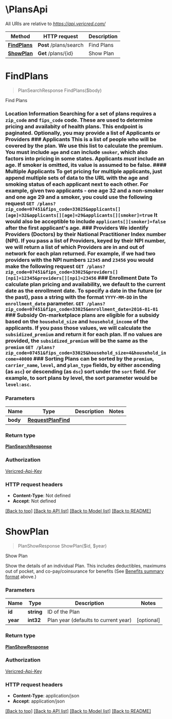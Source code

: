# \PlansApi

All URIs are relative to *https://api.vericred.com/*

Method | HTTP request | Description
------------- | ------------- | -------------
[**FindPlans**](PlansApi.md#FindPlans) | **Post** /plans/search | Find Plans
[**ShowPlan**](PlansApi.md#ShowPlan) | **Get** /plans/{id} | Show Plan


# **FindPlans**
> PlanSearchResponse FindPlans($body)

Find Plans

### Location Information  Searching for a set of plans requires a `zip_code` and `fips_code` code.  These are used to determine pricing and availabity of health plans. This endpoint is paginated.  Optionally, you may provide a list of Applicants or Providers  ### Applicants  This is a list of people who will be covered by the plan.  We use this list to calculate the premium.  You must include `age` and can include `smoker`, which also factors into pricing in some states.  Applicants *must* include an age.  If smoker is omitted, its value is assumed to be false.  #### Multiple Applicants To get pricing for multiple applicants, just append multiple sets of data to the URL with the age and smoking status of each applicant next to each other.  For example, given two applicants - one age 32 and a non-smoker and one age 29 and a smoker, you could use the following request  `GET /plans?zip_code=07451&fips_code=33025&applicants[][age]=32&applicants[][age]=29&applicants[][smoker]=true`  It would also be acceptible to include `applicants[][smoker]=false` after the first applicant's age.  ### Providers  We identify Providers (Doctors) by their National Practitioner Index number (NPI).  If you pass a list of Providers, keyed by their NPI number, we will return a list of which Providers are in and out of network for each plan returned.  For example, if we had two providers with the NPI numbers `12345` and `23456` you would make the following request  `GET /plans?zip_code=07451&fips_code=33025&providers[][npi]=12345&providers[][npi]=23456`  ### Enrollment Date  To calculate plan pricing and availability, we default to the current date as the enrollment date.  To specify a date in the future (or the past), pass a string with the format `YYYY-MM-DD` in the `enrollment_date` parameter.  `GET /plans?zip_code=07451&fips_code=33025&enrollment_date=2016-01-01`  ### Subsidy  On-marketplace plans are eligible for a subsidy based on the `household_size` and `household_income` of the applicants.  If you pass those values, we will calculate the `subsidized_premium` and return it for each plan.  If no values are provided, the `subsidized_premium` will be the same as the `premium`  `GET /plans?zip_code=07451&fips_code=33025&household_size=4&household_income=40000`   ### Sorting  Plans can be sorted by the `premium`, `carrier_name`, `level`, and `plan_type` fields, by either ascending (as `asc`) or descending (as `dsc`) sort under the `sort` field.  For example, to sort plans by level, the sort parameter would be `level:asc`. 


### Parameters

Name | Type | Description  | Notes
------------- | ------------- | ------------- | -------------
 **body** | [**RequestPlanFind**](RequestPlanFind.md)|  | 

### Return type

[**PlanSearchResponse**](PlanSearchResponse.md)

### Authorization

[Vericred-Api-Key](../README.md#Vericred-Api-Key)

### HTTP request headers

 - **Content-Type**: Not defined
 - **Accept**: Not defined

[[Back to top]](#) [[Back to API list]](../README.md#documentation-for-api-endpoints) [[Back to Model list]](../README.md#documentation-for-models) [[Back to README]](../README.md)

# **ShowPlan**
> PlanShowResponse ShowPlan($id, $year)

Show Plan

Show the details of an individual Plan.  This includes deductibles, maximums out of pocket, and co-pay/coinsurance for benefits (See [Benefits summary format](#header-benefits-summary-format) above.)


### Parameters

Name | Type | Description  | Notes
------------- | ------------- | ------------- | -------------
 **id** | **string**| ID of the Plan | 
 **year** | **int32**| Plan year (defaults to current year) | [optional] 

### Return type

[**PlanShowResponse**](PlanShowResponse.md)

### Authorization

[Vericred-Api-Key](../README.md#Vericred-Api-Key)

### HTTP request headers

 - **Content-Type**: application/json
 - **Accept**: application/json

[[Back to top]](#) [[Back to API list]](../README.md#documentation-for-api-endpoints) [[Back to Model list]](../README.md#documentation-for-models) [[Back to README]](../README.md)

